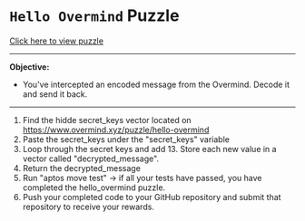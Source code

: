 # `Hello Overmind` Puzzle

[Click here to view puzzle](https://www.overmind.xyz/puzzle/hello-overmind)

---

**Objective:**

- You've intercepted an encoded message from the Overmind. Decode it and send it back.

---

1. Find the hidde secret_keys vector located on https://www.overmind.xyz/puzzle/hello-overmind
2. Paste the secret_keys under the "secret_keys" variable
3. Loop through the secret keys and add 13. Store each new value in a vector called "decrypted_message".
4. Return the decrypted_message
5. Run "aptos move test" -> if all your tests have passed, you have completed the hello_overmind puzzle.
6. Push your completed code to your GitHub repository and submit that repository to receive your rewards.
